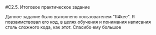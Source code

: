 #C2.5. Итоговое практическое задание

Данное задание было выполнено пользователем "fl4kee". Я повзаимствовал его код, в целях обучения и понимания написания столь сложного кода, как этот. Спасибо ему большое
